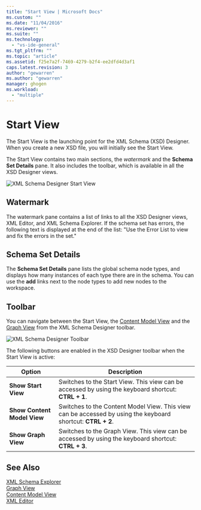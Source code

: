 ```yaml
---
title: "Start View | Microsoft Docs"
ms.custom: ""
ms.date: "11/04/2016"
ms.reviewer: ""
ms.suite: ""
ms.technology: 
  - "vs-ide-general"
ms.tgt_pltfrm: ""
ms.topic: "article"
ms.assetid: f25e7a2f-7469-4279-b2f4-ee2dfd4d3af1
caps.latest.revision: 3
author: "gewarren"
ms.author: "gewarren"
manager: ghogen
ms.workload: 
  - "multiple"
---
```

# Start View
The Start View is the launching point for the XML Schema (XSD) Designer. When you create a new XSD file, you will initially see the Start View.  
  
 The Start View contains two main sections, the *watermark* and the **Schema Set Details** pane. It also includes the toolbar, which is available in all the XSD Designer views.  
  
 ![XML Schema Designer Start View](../xml-tools/media/xsddesigner_startview.gif "XSDDesigner_StartView")  
  
## Watermark  
 The watermark pane contains a list of links to all the XSD Designer views, XML Editor, and XML Schema Explorer. If the schema set has errors, the following text is displayed at the end of the list: "Use the Error List to view and fix the errors in the set."  
  
## Schema Set Details  
 The **Schema Set Details** pane lists the global schema node types, and displays how many instances of each type there are in the schema. You can use the **add** links next to the node types to add new nodes to the workspace.  
  
## Toolbar  
 You can navigate between the Start View, the [Content Model View](../xml-tools/content-model-view.md) and the [Graph View](../xml-tools/graph-view.md) from the XML Schema Designer toolbar.  
  
 ![XML Schema Designer Toolbar](../xml-tools/media/xsdstartviewtoolbar.gif "XSDStartViewToolbar")  
  
 The following buttons are enabled in the XSD Designer toolbar when the Start View is active:  
  
|Option|Description|  
|------------|-----------------|  
|**Show Start View**|Switches to the Start View. This view can be accessed by using the keyboard shortcut: **CTRL + 1**.|  
|**Show Content Model View**|Switches to the Content Model View. This view can be accessed by using the keyboard shortcut: **CTRL + 2**.|  
|**Show Graph View**|Switches to the Graph View. This view can be accessed by using the keyboard shortcut: **CTRL + 3**.|  
  
## See Also  
 [XML Schema Explorer](../xml-tools/xml-schema-explorer.md)   
 [Graph View](../xml-tools/graph-view.md)   
 [Content Model View](../xml-tools/content-model-view.md)   
 [XML Editor](../xml-tools/xml-editor.md)